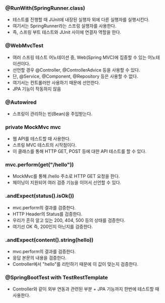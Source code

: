 

### @RunWith(SpringRunner.class)
* 테스트를 진행할 때 JUnit에 내장된 실행자 외에 다른 실행자를 실행시킨다.
* 여기서는 SpringRunner라는 스프링 실행자를 사용한다.
* 즉, 스프링 부트 테스트와 JUnit 사이에 연결자 역할을 한다.

### @WebMvcTest
* 여러 스프링 테스트 어노테이션 중, Web(Spring MVC)에 집중할 수 있는 어노테이션이다.
* 선언할 경우 @Controller, @ControllerAdvice 등을 사용할 수 있다.
* 단, @Service, @Component, @Repository 등은 사용할 수 없다.
* 여기서는 컨트롤러만 사용하기 때문에 선언한다.
* JPA 기능이 작동하지 않음

### @Autowired
* 스프링이 관리하는 빈(Bean)을 주입받는다.

### private MockMvc mvc
* 웹 API를 테스트할 때 사용한다.
* 스프링 MVC 테스트의 시작점이다.
* 이 클래스를 통해 HTTP GET, POST 등에 대한 API 테스트를 할 수 있다.

### mvc.perform(get("/hello"))
* MockMvc를 통해 /hello 주소로 HTTP GET 요청을 한다.
* 체이닝이 지원되어 여러 검증 기능을 이어서 선언할 수 있다.

### .andExpect(status().isOk())
* mvc.perform의 결과를 검증한다.
* HTTP Header의 Status를 검증한다.
* 우리가 흔히 알고 있는 200, 404, 500 등의 상태를 검증한다.
* 여기선 OK 즉, 200인지 아닌지를 검증한다.

### .andExpect(content().string(hello))
* mvc.perform의 결과를 검증한다.
* 응답 본문의 내용을 검증한다.
* Controller에서 "hello"를 리턴하기 때문에 이 값이 맞는지 검증한다.

### @SpringBootTest with TestRestTemplate
* Controller와 같이 외부 연동과 관련된 부분 + JPA 기능까지 한번에 테스트할 때 사용한다.